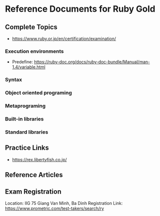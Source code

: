 # Reference Documents for Ruby Gold

## Complete Topics
- https://www.ruby.or.jp/en/certification/examination/

### Execution environments
- Predefine: https://ruby-doc.org/docs/ruby-doc-bundle/Manual/man-1.4/variable.html

### Syntax

### Object oriented programing

### Metaprograming

### Built-in libraries

### Standard libraries

## Practice Links
- https://rex.libertyfish.co.jp/


## Reference Articles

## Exam Registration
Location: IIG 75 Giang Van Minh, Ba Dinh
Registration Link: https://www.prometric.com/test-takers/search/ry
